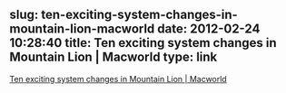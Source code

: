 slug: ten-exciting-system-changes-in-mountain-lion-macworld
date: 2012-02-24 10:28:40
title: Ten exciting system changes in Mountain Lion | Macworld
type: link
---

[Ten exciting system changes in Mountain Lion | Macworld](http://www.macworld.com/article/165496/2012/02/ten_exciting_system_changes_in_mountain_lion.html)
